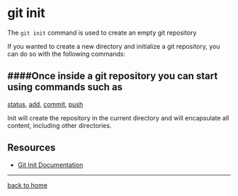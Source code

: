 # git init


The `git init` command is used to create an empty git repository

If you wanted to create a new directory and initialize a git repository, you can do so with the following commands:

####Once inside a git repository you can start using commands such as
---
[status](./Status.md),
[add](./Add.md),
[commit](./Commit.md),
[push](./Push.md)

Init will create the repository in the current directory and will encapsulate all content, including other directories.

## Resources

- [Git Init Documentation](https://git-scm.com/docs/git-init)

---
[back to home](../README.md)